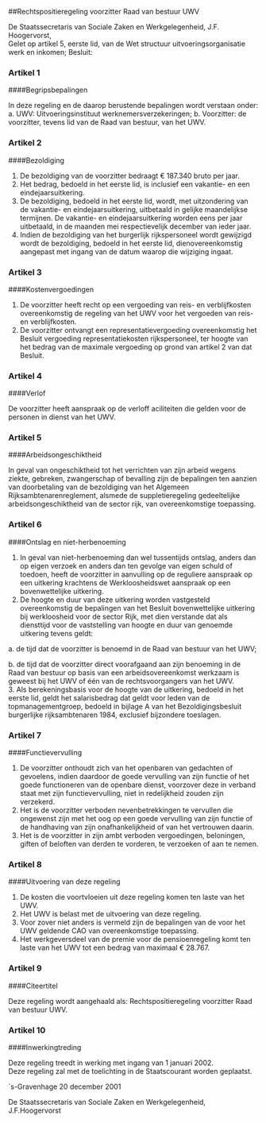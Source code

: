 <meta http-equiv='Content-Type' content='text/html; charset=utf-8' />

##Rechtspositieregeling voorzitter Raad van bestuur UWV

De Staatssecretaris van Sociale Zaken en Werkgelegenheid, J.F. Hoogervorst,  
Gelet op artikel 5, eerste lid, van de Wet structuur uitvoeringsorganisatie werk en inkomen;
Besluit:    

### Artikel  1  

####Begripsbepalingen

In deze regeling en de daarop berustende bepalingen wordt verstaan onder:   a. UWV:  Uitvoeringsinstituut werknemersverzekeringen;    b. Voorzitter:  de voorzitter, tevens lid van de Raad van bestuur, van het UWV.     

### Artikel  2  

####Bezoldiging

1.  De bezoldiging van de voorzitter bedraagt € 187.340 bruto per jaar.   
2.  Het bedrag, bedoeld in het eerste lid, is inclusief een vakantie- en een eindejaarsuitkering.   
3.  De bezoldiging, bedoeld in het eerste lid, wordt, met uitzondering van de vakantie- en eindejaarsuitkering, uitbetaald in gelijke maandelijkse termijnen. De vakantie- en eindejaarsuitkering worden eens per jaar uitbetaald, in de maanden mei respectievelijk december van ieder jaar.   
4.  Indien de bezoldiging van het burgerlijk rijkspersoneel wordt gewijzigd wordt de bezoldiging, bedoeld in het eerste lid, dienovereenkomstig aangepast met ingang van de datum waarop die wijziging ingaat.   

### Artikel  3  

####Kostenvergoedingen

1.  De voorzitter heeft recht op een vergoeding van reis- en verblijfkosten overeenkomstig de regeling van het UWV voor het vergoeden van reis- en verblijfkosten.   
2.  De voorzitter ontvangt een representatievergoeding overeenkomstig het Besluit vergoeding representatiekosten rijkspersoneel, ter hoogte van het bedrag van de maximale vergoeding op grond van artikel 2 van dat Besluit.   

### Artikel  4  

####Verlof

De voorzitter heeft aanspraak op de verloff aciliteiten die gelden voor de personen in dienst van het UWV.  

### Artikel  5  

####Arbeidsongeschiktheid

In geval van ongeschiktheid tot het verrichten van zijn arbeid wegens ziekte, gebreken, zwangerschap of bevalling zijn de bepalingen ten aanzien van doorbetaling van de bezoldiging van het Algemeen Rijksambtenarenreglement, alsmede de suppletieregeling gedeeltelijke arbeidsongeschiktheid van de sector rijk, van overeenkomstige toepassing.  

### Artikel  6  

####Ontslag en niet-herbenoeming

1.  In geval van niet-herbenoeming dan wel tussentijds ontslag, anders dan op eigen verzoek en anders dan ten gevolge van eigen schuld of toedoen, heeft de voorzitter in aanvulling op de reguliere aanspraak op een uitkering krachtens de Werkloosheidswet aanspraak op een bovenwettelijke uitkering.   
2.  De hoogte en duur van deze uitkering worden vastgesteld overeenkomstig de bepalingen van het Besluit bovenwettelijke uitkering bij werkloosheid voor de sector Rijk, met dien verstande dat als diensttijd voor de vaststelling van hoogte en duur van genoemde uitkering tevens geldt: 

a. de tijd dat de voorzitter is benoemd in de Raad van bestuur van het UWV;  

b. de tijd dat de voorzitter direct voorafgaand aan zijn benoeming in de Raad van bestuur op basis van een arbeidsovereenkomst werkzaam is geweest bij het UWV of één van de rechtsvoorgangers van het UWV.     
3.  Als berekeningsbasis voor de hoogte van de uitkering, bedoeld in het eerste lid, geldt het salarisbedrag dat geldt voor leden van de topmanagementgroep, bedoeld in bijlage A van het Bezoldigingsbesluit burgerlijke rijksambtenaren 1984, exclusief bijzondere toeslagen.   

### Artikel  7  

####Functievervulling

1.  De voorzitter onthoudt zich van het openbaren van gedachten of gevoelens, indien daardoor de goede vervulling van zijn functie of het goede functioneren van de openbare dienst, voorzover deze in verband staat met zijn functievervulling, niet in redelijkheid zouden zijn verzekerd.   
2.  Het is de voorzitter verboden nevenbetrekkingen te vervullen die ongewenst zijn met het oog op een goede vervulling van zijn functie of de handhaving van zijn onafhankelijkheid of van het vertrouwen daarin.   
3.  Het is de voorzitter in zijn ambt verboden vergoedingen, beloningen, giften of beloften van derden te vorderen, te verzoeken of aan te nemen.   

### Artikel  8  

####Uitvoering van deze regeling

1.  De kosten die voortvloeien uit deze regeling komen ten laste van het UWV.   
2.  Het UWV is belast met de uitvoering van deze regeling.   
3.  Voor zover niet anders is vermeld zijn de bepalingen van de voor het UWV geldende CAO van overeenkomstige toepassing.   
4.  Het werkgeversdeel van de premie voor de pensioenregeling komt ten laste van het UWV tot een bedrag van maximaal € 28.767.   

### Artikel  9  

####Citeertitel

Deze regeling wordt aangehaald als: Rechtspositieregeling voorzitter Raad van bestuur UWV.  

### Artikel  10  

####Inwerkingtreding

Deze regeling treedt in werking met ingang van 1 januari 2002.  
Deze regeling zal met de toelichting in de Staatscourant worden geplaatst.   

`s-Gravenhage 
20 december 2001    

De 
Staatssecretaris van Sociale Zaken en Werkgelegenheid, 
J.F.Hoogervorst    
